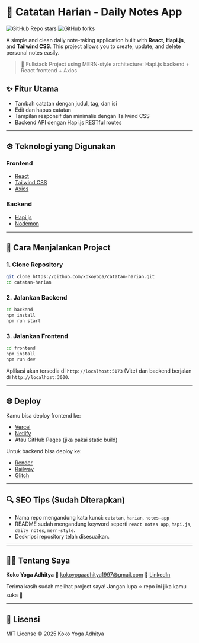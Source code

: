 # 📝 Catatan Harian - Daily Notes App

![GitHub Repo stars](https://img.shields.io/github/stars/kokoyoga/catatan-harian?style=social)
![GitHub forks](https://img.shields.io/github/forks/kokoyoga/catatan-harian?style=social)

A simple and clean daily note-taking application built with **React**, **Hapi.js**, and **Tailwind CSS**.
This project allows you to create, update, and delete personal notes easily.

> 🚀 Fullstack Project using MERN-style architecture: Hapi.js backend + React frontend + Axios

## ✨ Fitur Utama

- Tambah catatan dengan judul, tag, dan isi
- Edit dan hapus catatan
- Tampilan responsif dan minimalis dengan Tailwind CSS
- Backend API dengan Hapi.js RESTful routes

---

## ⚙️ Teknologi yang Digunakan

### Frontend

- [React](https://reactjs.org/)
- [Tailwind CSS](https://tailwindcss.com/)
- [Axios](https://axios-http.com/)

### Backend

- [Hapi.js](https://hapi.dev/)
- [Nodemon](https://github.com/remy/nodemon)

---

## 🚀 Cara Menjalankan Project

### 1. Clone Repository

```bash
git clone https://github.com/kokoyoga/catatan-harian.git
cd catatan-harian
```

### 2. Jalankan Backend

```bash
cd backend
npm install
npm run start
```

### 3. Jalankan Frontend

```bash
cd frontend
npm install
npm run dev
```

Aplikasi akan tersedia di `http://localhost:5173` (Vite) dan backend berjalan di `http://localhost:3000`.

---

## 🌐 Deploy

Kamu bisa deploy frontend ke:

- [Vercel](https://vercel.com/)
- [Netlify](https://netlify.com/)
- Atau GitHub Pages (jika pakai static build)

Untuk backend bisa deploy ke:

- [Render](https://render.com/)
- [Railway](https://railway.app/)
- [Glitch](https://glitch.com/)

---

## 🔍 SEO Tips (Sudah Diterapkan)

- Nama repo mengandung kata kunci: `catatan`, `harian`, `notes-app`
- README sudah mengandung keyword seperti `react notes app`, `hapi.js`, `daily notes`, `mern-style`.
- Deskripsi repository telah disesuaikan.

---

## 🙋‍♂️ Tentang Saya

**Koko Yoga Adhitya**
📧 [kokoyogaadhitya1997@gmail.com](mailto:kokoyogaadhitya1997@gmail.com)
🔗 [LinkedIn](https://www.linkedin.com/in/koko-yoga-adhitya/)

Terima kasih sudah melihat project saya! Jangan lupa ⭐️ repo ini jika kamu suka 🙌

---

## 📄 Lisensi

MIT License © 2025 Koko Yoga Adhitya
